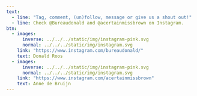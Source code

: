 ```yaml
---
text:
  - line: "Tag, comment, (un)follow, message or give us a shout out!"
  - line: Check @Bureaudonald and @acertainmissbrown on Instagram.
btn:
  - images:
      inverse: ../../../static/img/instagram-pink.svg
      normal: ../../../static/img/instagram.svg
    link: "https://www.instagram.com/bureaudonald/"
    text: Donald Roos
  - images:
      inverse: ../../../static/img/instagram-pink.svg
      normal: ../../../static/img/instagram.svg
    link: "https://www.instagram.com/acertainmissbrown"
    text: Anne de Bruijn
---
```


